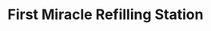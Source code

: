 ---
title: "First Miracle Refilling Station"
url: /davao-city/first-miracle-refilling-station/
shop: water
---